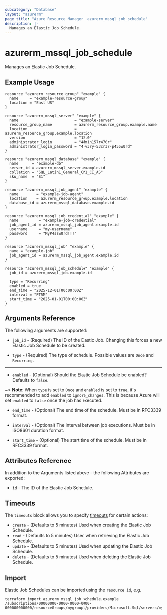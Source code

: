 ```yaml
---
subcategory: "Database"
layout: "azurerm"
page_title: "Azure Resource Manager: azurerm_mssql_job_schedule"
description: |-
  Manages an Elastic Job Schedule.
---
```


# azurerm_mssql_job_schedule

Manages an Elastic Job Schedule.

## Example Usage

```hcl
resource "azurerm_resource_group" "example" {
  name     = "example-resource-group"
  location = "East US"
}

resource "azurerm_mssql_server" "example" {
  name                         = "example-server"
  resource_group_name          = azurerm_resource_group.example.name
  location                     = azurerm_resource_group.example.location
  version                      = "12.0"
  administrator_login          = "4dm1n157r470r"
  administrator_login_password = "4-v3ry-53cr37-p455w0rd"
}

resource "azurerm_mssql_database" "example" {
  name      = "example-db"
  server_id = azurerm_mssql_server.example.id
  collation = "SQL_Latin1_General_CP1_CI_AS"
  sku_name  = "S1"
}

resource "azurerm_mssql_job_agent" "example" {
  name        = "example-job-agent"
  location    = azurerm_resource_group.example.location
  database_id = azurerm_mssql_database.example.id
}

resource "azurerm_mssql_job_credential" "example" {
  name         = "example-job-credential"
  job_agent_id = azurerm_mssql_job_agent.example.id
  username     = "my-username"
  password     = "MyP4ssw0rd!!!"
}

resource "azurerm_mssql_job" "example" {
  name = "example-job"
  job_agent_id = azurerm_mssql_job_agent.example.id
}

resource "azurerm_mssql_job_schedule" "example" {
  job_id = azurerm_mssql_job.example.id
  
  type = "Recurring"
  enabled = true
  end_time = "2025-12-01T00:00:00Z"
  interval = "PT5M"
  start_time = "2025-01-01T00:00:00Z"
}
```

## Arguments Reference

The following arguments are supported:

* `job_id` - (Required) The ID of the Elastic Job. Changing this forces a new Elastic Job Schedule to be created.

* `type` - (Required) The type of schedule. Possible values are `Once` and `Recurring`.

---

* `enabled` - (Optional) Should the Elastic Job Schedule be enabled? Defaults to `false`.

~> **Note**: When `type` is set to `Once` and `enabled` is set to `true`, it's recommended to add `enabled` to `ignore_changes`. This is because Azure will set `enabled` to `false` once the job has executed.

* `end_time` - (Optional) The end time of the schedule. Must be in RFC3339 format.

* `interval` - (Optional) The interval between job executions. Must be in ISO8601 duration format.

* `start_time` - (Optional) The start time of the schedule. Must be in RFC3339 format.

## Attributes Reference

In addition to the Arguments listed above - the following Attributes are exported: 

* `id` - The ID of the Elastic Job Schedule.

## Timeouts

The `timeouts` block allows you to specify [timeouts](https://www.terraform.io/language/resources/syntax#operation-timeouts) for certain actions:

* `create` - (Defaults to 5 minutes) Used when creating the Elastic Job Schedule.
* `read` - (Defaults to 5 minutes) Used when retrieving the Elastic Job Schedule.
* `update` - (Defaults to 5 minutes) Used when updating the Elastic Job Schedule.
* `delete` - (Defaults to 5 minutes) Used when deleting the Elastic Job Schedule.

## Import

Elastic Job Schedules can be imported using the `resource id`, e.g.

```shell
terraform import azurerm_mssql_job_schedule.example /subscriptions/00000000-0000-0000-0000-000000000000/resourceGroups/mygroup1/providers/Microsoft.Sql/servers/myserver1/jobAgents/myjobagent1/jobs/myjob1
```